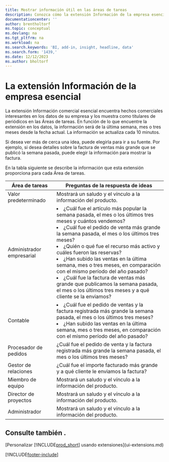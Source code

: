 ```yaml
---
title: Mostrar información útil en las áreas de tareas
description: Conozca cómo la extensión Información de la empresa esencial rota una serie de ideas comerciales en las áreas de tareas.
documentationcenter: ''
author: brentholtorf
ms.topic: conceptual
ms.devlang: na
ms.tgt_pltfrm: na
ms.workload: na
ms.search.keywords: 'BI, add-in, insight, headline, data'
ms.search.form: '1439,'
ms.date: 12/12/2023
ms.author: bholtorf
---
```


# La extensión Información de la empresa esencial

La extensión Información comercial esencial encuentra hechos comerciales interesantes en los datos de su empresa y los muestra como titulares de periódicos en las Áreas de tareas. En función de lo que encuentre la extensión en los datos, la información será de la última semana, mes o tres meses desde la fecha actual. La información se actualiza cada 10 minutos.  

Si desea ver más de cerca una idea, puede elegirla para ir a su fuente. Por ejemplo, si desea detalles sobre la factura de ventas más grande que se publicó la semana pasada, puede elegir la información para mostrar la factura.

En la tabla siguiente se describe la información que esta extensión proporciona para cada Área de tareas.

|Área de tareas|Preguntas de la respuesta de ideas|
|----|-----|
|Valor predeterminado|Mostrará un saludo y el vínculo a la información del producto.|
|Administrador empresarial|<li> ¿Cuál fue el artículo más popular la semana pasada, el mes o los últimos tres meses y cuántos vendemos?<br><li> ¿Cuál fue el pedido de venta más grande la semana pasada, el mes o los últimos tres meses?<br><li> ¿Quién o qué fue el recurso más activo y cuáles fueron las reservas?<br><li> ¿Han subido las ventas en la última semana, mes o tres meses, en comparación con el mismo período del año pasado?<br><li> ¿Cuál fue la factura de ventas más grande que publicamos la semana pasada, el mes o los últimos tres meses y a qué cliente se la enviamos?</li> |
|Contable|<li> ¿Cuál fue el pedido de ventas y la factura registrada más grande la semana pasada, el mes o los últimos tres meses?<br><li> ¿Han subido las ventas en la última semana, mes o tres meses, en comparación con el mismo período del año pasado? |
|Procesador de pedidos| ¿Cuál fue el pedido de venta y la factura registrada más grande la semana pasada, el mes o los últimos tres meses?|
|Gestor de relaciones| ¿Cuál fue el importe facturado más grande y a qué cliente le enviamos la factura?|
|Miembro de equipo| Mostrará un saludo y el vínculo a la información del producto.|
|Director de proyectos| Mostrará un saludo y el vínculo a la información del producto.|
|Administrador| Mostrará un saludo y el vínculo a la información del producto.|

## Consulte también .

[Personalizar [!INCLUDE[prod_short](includes/prod_short.md)] usando extensiones](ui-extensions.md)

[!INCLUDE[footer-include](includes/footer-banner.md)]
